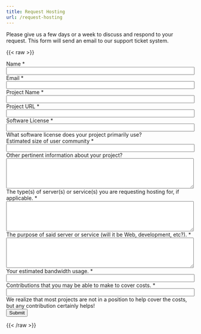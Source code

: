 ```yaml
---
title: Request Hosting
url: /request-hosting
---
```


Please give us a few days or a week to discuss and respond to your request. This form will send an email to our support
ticket system.

{{< raw >}}

<script src="../js/formsender-error.js"></script>
<form class="webform-client-form" enctype="multipart/form-data"
    action="https://formsender.osuosl.org:443" method=post id="webform-client-form-535"
    accept-charset="UTF-8">
    <div class="form-item webform-component webform-component-textfield" id="webform-component-name">
        <label for="edit-submitted-name">Name <span class="form-required" title="This field is
        required.">&ast;</span></label>
        <input type="text" id="edit-submitted-name" name="name" value="" size="60" maxlength="128" class="form-text"
        required />
    </div>
    <div class="form-item webform-component webform-component-email" id="webform-component-email">
        <label for="edit-submitted-email">Email <span class="form-required" title="This field is
        required.">&ast;</span></label>
        <input class="email form-text form-email" required type="email" id="edit-submitted-email" name="email" size="60"
        />
    </div>
    <div class="form-item webform-component webform-component-textfield" id="webform-component-project">
        <label for="edit-submitted-project">Project Name <span class="form-required" title="This field is
        required.">&ast;</span></label>
        <input type="text" id="edit-submitted-project" name="project_name" value="" size="60" maxlength="128"
        class="form-text" required />
    </div>
    <div class="form-item webform-component webform-component-textfield" id="webform-component-project-url">
        <label for="edit-submitted-project-url">Project URL <span class="form-required" title="This field is
        required.">&ast;</span></label>
        <input type="text" id="edit-submitted-project-url" name="project_url" value="" size="60" maxlength="128"
        class="form-text" required />
    </div>
    <div class="form-item webform-component webform-component-textfield" id="webform-component-software-license">
        <label for="edit-submitted-software-license">Software License <span class="form-required" title="This field is
        required.">&ast;</span></label>
        <input type="text" id="edit-submitted-software-license" name="software_license" value="" size="60"
        maxlength="128" class="form-text" required />
        <div class="description">What software license does your project primarily use?</div>
    </div>
    <div class="form-item webform-component webform-component-textfield"
        id="webform-component-community-size">
        <label for="edit-submitted-community-size">Estimated size of user community <span class="form-required"
        title="This field is required.">&ast;</span></label>
        <input type="text" id="edit-submitted-community-size" name="est_size_of_user_community" value="" size="60"
        maxlength="128" class="form-text" required />
    </div>
    <div class="form-item webform-component webform-component-textarea"
        id="webform-component-other-information">
        <label for="edit-submitted-other-information">Other pertinent information about your project?
        </label>
        <div class="form-textarea-wrapper resizable"><textarea id="edit-submitted-other-information"
        name="other_pertinent_information_about_project" cols="60" rows="5" class="form-textarea"></textarea></div>
    </div>
    <div class="form-item webform-component webform-component-textarea"
        id="webform-component-requested-services-hosting">
        <label for="edit-submitted-requested-services-hosting">The type(s) of server(s) or service(s) you are requesting
        hosting for, if applicable. <span class="form-required" title="This field is required.">&ast;</span></label>
        <div class="form-textarea-wrapper resizable"><textarea id="edit-submitted-requested-services-hosting"
        name="requested_services_hosting" cols="60" rows="5" class="form-textarea" required></textarea></div>
    </div>
    <div class="form-item webform-component webform-component-textarea" id="webform-component-service-purpose">
        <label for="edit-submitted-service-purpose">The purpose of said server or service (will it be Web, development,
        etc?). <span class="form-required" title="This field is required.">&ast;</span></label>
        <div class="form-textarea-wrapper resizable"><textarea id="edit-submitted-service-purpose"
        name="service_purpose" cols="60" rows="5" class="form-textarea" required></textarea>
        </div>
    </div>
    <div class="form-item webform-component webform-component-textfield" id="webform-component-bandwidth-usage">
        <label for="edit-submitted-bandwidth-usage">Your estimated bandwidth usage. <span class="form-required"
        title="This field is required.">&ast;</span></label>
        <input type="text" id="edit-submitted-bandwidth-usage" name="estimated_bandwidth_usage" value="" size="60"
        maxlength="128" class="form-text" required />
    </div>
    <div class="form-item webform-component webform-component-textfield"
        id="webform-component-contributions">
        <label for="edit-submitted-contributions">Contributions that you may be able to make to cover costs. <span
        class="form-required" title="This field is required.">&ast;</span></label>
        <input type="text" id="edit-submitted-contributions" name="possible_contributions_to_cover_costs" value=""
        size="60" maxlength="128" class="form-text" required />
        <div class="description">We realize that most projects are not in a position to help cover the costs, but any
        contribution certainly helps!</div>
    </div>
    <div class="g-recaptcha" data-sitekey="6LeOugIAAAAAALZJU8MBrWbtN6NC9sMGCu8Xgb41"></div>
    <!-- Formsender Settings -->
    <input type="hidden" name="last_name" value="" />
    <input type="hidden" name="token"
        value="F0Ne39VckLbyzIrhHL2sYVL545kmgqx4rghGY3LulJTlut4oxLFIxky5xE32aHnrxHWHIP9F6fgvGY4G" />
    <!-- The following must be set to http://www.osuosl.org/request-hosting in production -->
    <input type="hidden" name="redirect" value="/form-submitted" />
    <input type="hidden" name="mail_subject_prefix" value="New Hosting Request" />
    <input type="hidden" name="mail_subject_key" value="project_name" />
    <input type="hidden" name="send_to" value="HostingRequests" />
    <!-- /Formsender Settings -->
    <div class="form-actions form-wrapper" id="edit-actions">
        <input type="submit" id="edit-submit" name="op" value="Submit" class="form-submit" />
    </div>
</form>
{{< /raw >}}
